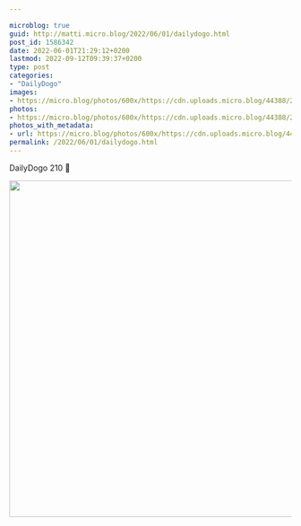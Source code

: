 ```yaml
---

microblog: true
guid: http://matti.micro.blog/2022/06/01/dailydogo.html
post_id: 1586342
date: 2022-06-01T21:29:12+0200
lastmod: 2022-09-12T09:39:37+0200
type: post
categories:
- "DailyDogo"
images:
- https://micro.blog/photos/600x/https://cdn.uploads.micro.blog/44388/2022/96ec17fbc0.jpg
photos:
- https://micro.blog/photos/600x/https://cdn.uploads.micro.blog/44388/2022/96ec17fbc0.jpg
photos_with_metadata:
- url: https://micro.blog/photos/600x/https://cdn.uploads.micro.blog/44388/2022/96ec17fbc0.jpg
permalink: /2022/06/01/dailydogo.html
---
```

DailyDogo 210 🐶

<img src="/media/uploads/2022/96ec17fbc0.jpg" width="600" height="600" alt="" />
